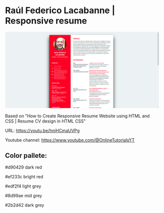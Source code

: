 # Raúl Federico Lacabanne | Responsive resume

![Responsive resume](./img/img-resume.png)

Based on "How to Create Responsive Resume Website using HTML and CSS | Resume CV design in HTML CSS"

URL: https://youtu.be/hnjHCmaUVPg

Youtube channel: https://www.youtube.com/@OnlineTutorialsYT


## Color pallete:

#d90429	dark red

#ef233c	bright red

#edf2f4	light grey

#8d99ae	mid grey

#2b2d42	dark grey
